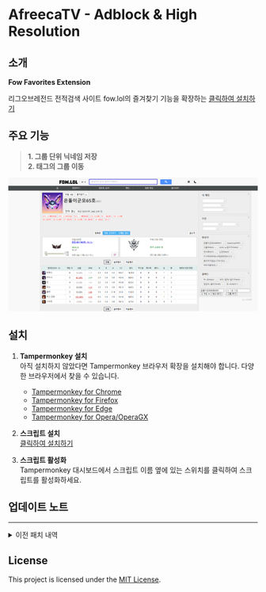 # AfreecaTV - Adblock & High Resolution  

## 소개  
**Fow Favorites Extension**

리그오브레전드 전적검색 사이트 fow.lol의 즐겨찾기 기능을 확장하는 
[클릭하여 설치하기](/src/fowlol-flower-ext.js?raw=True)

## 주요 기능  
> **1. 그룹 단위 닉네임 저장**  
> **2. 태그의 그룹 이동**  

![example](./docs/guide.png)

## 설치  
1. **Tampermonkey 설치**  
   아직 설치하지 않았다면 Tampermonkey 브라우저 확장을 설치해야 합니다. 다양한 브라우저에서 찾을 수 있습니다.  

   - [Tampermonkey for Chrome](https://chrome.google.com/webstore/detail/tampermonkey/dhdgffkkebhmkfjojejmpbldmpobfkfo)
   - [Tampermonkey for Firefox](https://addons.mozilla.org/en-US/firefox/addon/tampermonkey/)
   - [Tampermonkey for Edge](https://microsoftedge.microsoft.com/addons/detail/tampermonkey/iikmkjmpaadaobahmlepeloendndfphd)
   - [Tampermonkey for Opera/OperaGX](https://addons.opera.com/en-gb/extensions/details/tampermonkey-beta/)

2. **스크립트 설치**  
    [클릭하여 설치하기](/src/fowlol-flower-ext.js?raw=True)

3. **스크립트 활성화**  
    Tampermonkey 대시보드에서 스크립트 이름 옆에 있는 스위치를 클릭하여 스크립트를 활성화하세요.

## 업데이트 노트

* * *  
<details>
<summary>이전 패치 내역</summary>

#### 1.1.0
릴리즈  

* * *  

</details>

## License  
This project is licensed under the [MIT License](LICENSE).